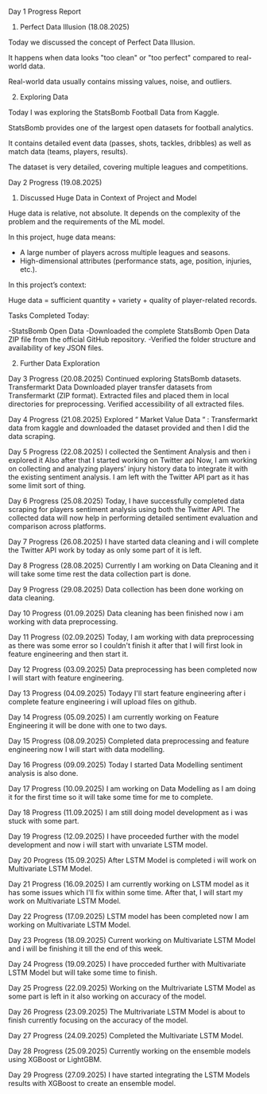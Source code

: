 Day 1 Progress Report
1. Perfect Data Illusion (18.08.2025)

Today we discussed the concept of Perfect Data Illusion.

It happens when data looks "too clean" or "too perfect" compared to real-world data.

Real-world data usually contains missing values, noise, and outliers.


2. Exploring Data

Today I was exploring the StatsBomb Football Data from Kaggle.

StatsBomb provides one of the largest open datasets for football analytics.

It contains detailed event data (passes, shots, tackles, dribbles) as well as match data (teams, players, results).

The dataset is very detailed, covering multiple leagues and competitions.


Day 2 Progress (19.08.2025)
1) Discussed Huge Data in Context of Project and Model

Huge data is relative, not absolute. It depends on the complexity of the problem and the requirements of the ML model.

In this project, huge data means:

* A large number of players across multiple leagues and seasons.
* High-dimensional attributes (performance stats, age, position, injuries, etc.).

In this project’s context:

Huge data = sufficient quantity + variety + quality of player-related records.

Tasks Completed Today:

-StatsBomb Open Data
-Downloaded the complete StatsBomb Open Data ZIP file from the official GitHub repository.
-Verified the folder structure and availability of key JSON files.

2) Further Data Exploration


Day 3 Progress (20.08.2025)
Continued exploring StatsBomb datasets.
 Transfermarkt Data
	Downloaded player transfer datasets from Transfermarkt (ZIP format).
	Extracted files and placed them in local directories for preprocessing.
	Verified accessibility of all extracted files.


Day 4 Progress (21.08.2025)
Explored “ Market Value Data “ : Transfermarkt data from kaggle and downloaded the dataset provided and then I did the data scraping.


Day 5 Progress (22.08.2025)
I collected the Sentiment Analysis and then i explored it 
Also after that I started working on Twitter api
Now, I am working on collecting and analyzing players' injury history data to integrate it with the existing sentiment analysis.
I am left with the Twitter API part as it has some limit sort of thing.


Day 6 Progress (25.08.2025)
Today, I have successfully completed data scraping for players sentiment analysis using both the Twitter API. The collected data will now help in performing detailed sentiment evaluation and comparison across platforms.


Day 7 Progress (26.08.2025)
I have started data cleaning and i will complete the Twitter API work by today as only some part of it is left.


Day 8 Progress (28.08.2025)
Currently I am working on Data Cleaning and it will take some time rest the data collection part is done.


Day 9 Progress (29.08.2025)
Data collection has been done working on data cleaning.


Day 10 Progress (01.09.2025)
Data cleaning has been finished now i am working with data preprocessing.


Day 11 Progress (02.09.2025)
Today, I am working with data preprocessing as there was some error so I couldn't finish it after that I will first look in feature engineering and then start it.


Day 12 Progress (03.09.2025)
Data preprocessing has been completed now I will start with feature engineering.


Day 13 Progress (04.09.2025)
Todayy I'll start feature engineering after i complete feature engineering i will upload files on github.


Day 14 Progress (05.09.2025)
I am currently working on Feature Engineering it will be done with one to two days.


Day 15 Progress (08.09.2025)
Completed data preprocessing and feature engineering now I will start with data modelling.


Day 16 Progress (09.09.2025)
Today I started Data Modelling sentiment analysis is also done.


Day 17 Progress (10.09.2025)
I am working on Data Modelling as I am doing it for the first time so it will take some time for me to complete.


Day 18 Progress (11.09.2025)
I am still doing model development as i was stuck with some part.


Day 19 Progress (12.09.2025)
I have proceeded further with the model development and now i will start with unvariate LSTM model.


Day 20 Progress (15.09.2025)
After LSTM Model is completed i will work on Multivariate LSTM Model.


Day 21 Progress (16.09.2025)
I am currently working on LSTM model as it has some issues which I'll fix within some time. After that, I will start my work on Multivariate LSTM Model.


Day 22 Progress (17.09.2025)
LSTM model has been completed now I am working on Multivariate LSTM Model.


Day 23 Progress (18.09.2025)
Current working on Multivariate LSTM Model and i will be finishing it till the end of this week.


Day 24 Progress (19.09.2025)
I have procceded further with Multivariate LSTM Model but will take some time to finish.


Day 25 Progress (22.09.2025)
Working on the Multrivariate LSTM Model as some part is left in it also working on accuracy of the model.


Day 26 Progress (23.09.2025)
The Multrivariate LSTM Model is about to finish currently focusing on the accuracy of the model.


Day 27 Progress (24.09.2025)
Completed the Multivariate LSTM Model.


Day 28 Progress (25.09.2025)
Currently working on the ensemble models using XGBoost or LightGBM.


Day 29 Progress (27.09.2025)
I have started integrating the LSTM Models results with XGBoost to create an ensemble model.
